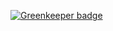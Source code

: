 

[![Greenkeeper badge](https://badges.greenkeeper.io/BarbarConan/r-simple-list.svg)](https://greenkeeper.io/)